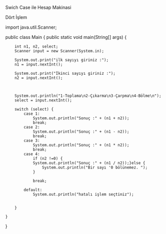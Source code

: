 Swich Case ile Hesap Makinasi

Dört İşlem

import java.util.Scanner;

public class Main {
public static void main(String[] args) {

        int n1, n2, select;
        Scanner input = new Scanner(System.in);

        System.out.print("ilk sayıyı giriniz :");
        n1 = input.nextInt();

        System.out.print("İkinci sayıyı giriniz :");
        n2 = input.nextInt();



        System.out.println("1-Toplama\n2-Çıkarma\n3-Çarpma\n4-Bölme\n");
        select = input.nextInt();

        switch (select) {
            case 1:
                System.out.println("Sonuç :" + (n1 + n2));
                break;
            case 2:
                System.out.println("Sonuç :" + (n1 - n2));
                break;
            case 3:
                System.out.println("Sonuç :" + (n1 * n2));
                break;
            case 4:
                if (n2 !=0) {
                System.out.println("Sonuç :" + (n1 / n2));}else {
                    System.out.println("Bir sayı '0 bölünemez. ");
                }

                break;

            default:
                System.out.println("hatalı işlem seçtiniz");


        }

    }

}